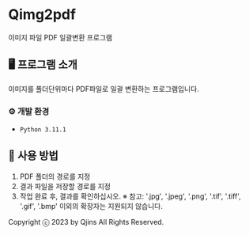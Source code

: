 # Qimg2pdf
이미지 파일 PDF 일괄변환 프로그램


## 🖥️ 프로그램 소개
이미지를 폴더단위마다 PDF파일로 일괄 변환하는 프로그램입니다.
<br>

### ⚙️ 개발 환경
- `Python 3.11.1`

## 📌 사용 방법
1. PDF 폴더의 경로를 지정
2. 결과 파일을 저장할 경로를 지정
3. 작업 완료 후, 결과를 확인하십시오.
※ 참고: '.jpg', '.jpeg', '.png', '.tif', '.tiff', '.gif', '.bmp' 이외의 확장자는 지원되지 않습니다.


Copyright ⓒ 2023 by Qjins
All Rights Reserved.
